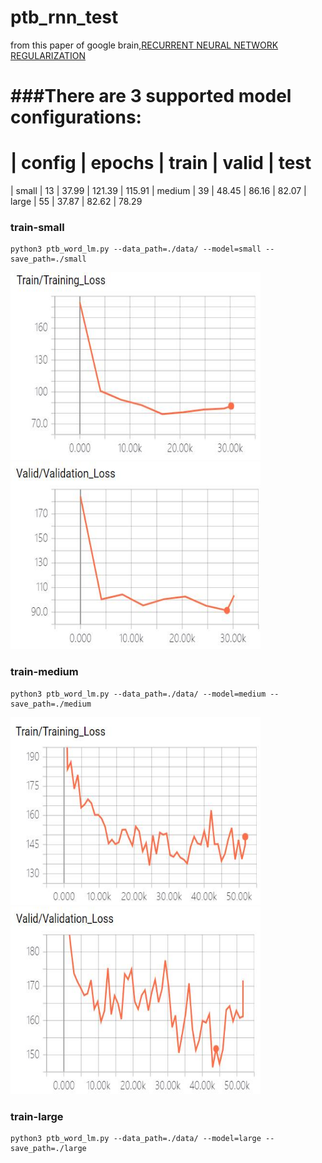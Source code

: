 # ptb_rnn_test
from this paper of google brain,[RECURRENT NEURAL NETWORK REGULARIZATION](https://arxiv.org/abs/1409.2329)

###There are 3 supported model configurations:
===========================================
| config | epochs | train | valid  | test
===========================================
| small  | 13     | 37.99 | 121.39 | 115.91
| medium | 39     | 48.45 |  86.16 |  82.07
| large  | 55     | 37.87 |  82.62 |  78.29


### train-small
    python3 ptb_word_lm.py --data_path=./data/ --model=small --save_path=./small
<div>
<img width="400" height="300" src="https://github.com/watersink/ptb_rnn_test/raw/master/pic/train_small_loss.jpg"/>
<img width="400" height="300" src="https://github.com/watersink/ptb_rnn_test/raw/master/pic/valid_small_loss.jpg"/>
</div>

### train-medium
    python3 ptb_word_lm.py --data_path=./data/ --model=medium --save_path=./medium
<div>
<img width="400" height="300" src="https://github.com/watersink/ptb_rnn_test/raw/master/pic/train_medium_loss.jpg"/>
<img width="400" height="300" src="https://github.com/watersink/ptb_rnn_test/raw/master/pic/valid_medium_loss.jpg"/>
</div>

### train-large
    python3 ptb_word_lm.py --data_path=./data/ --model=large --save_path=./large

